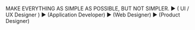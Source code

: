 MAKE EVERYTHING AS
SIMPLE AS POSSIBLE,
BUT NOT SIMPLER.
▶ ( UI / UX Designer )
▶ (Application Developer)
▶ (Web Designer)
▶ (Product Designer)

<!---
Alaukick/Alaukick is a ✨ special ✨ repository because its `README.md` (this file) appears on your GitHub profile.
You can click the Preview link to take a look at your changes.
--->
